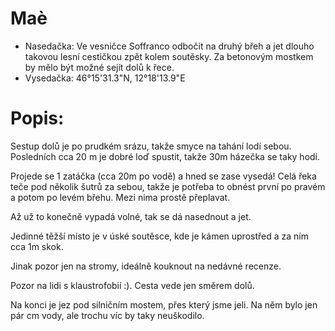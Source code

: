 # Maè

 * Nasedačka: Ve vesničce Soffranco odbočit na druhý břeh a jet dlouho takovou lesní cestičkou zpět kolem soutěsky. Za betonovým mostkem by mělo být možné sejít dolů k řece.
 * Vysedačka: 46°15'31.3"N, 12°18'13.9"E

# Popis:
Sestup dolů je po prudkém srázu, takže smyce na tahání lodí sebou. Posledních cca 20 m je dobré loď spustit, takže 30m házečka se taky hodí.

Projede se 1 zatáčka (cca 20m po vodě) a hned se zase vysedá! Celá řeka teče pod několik šutrů za sebou, takže je potřeba to obnést první po pravém a potom po levém břehu. Mezi nima prostě přeplavat.

Až už to konečně vypadá volné, tak se dá nasednout a jet.

Jedinné těžší místo je v úské soutěsce, kde je kámen uprostřed a za ním cca 1m skok.

Jinak pozor jen na stromy, ideálně kouknout na nedávné recenze.

Pozor na lidi s klaustrofobií :). Cesta vede jen směrem dolů.

Na konci je jez pod silničním mostem, přes který jsme jeli. Na něm bylo jen pár cm vody, ale trochu víc by taky neuškodilo.
